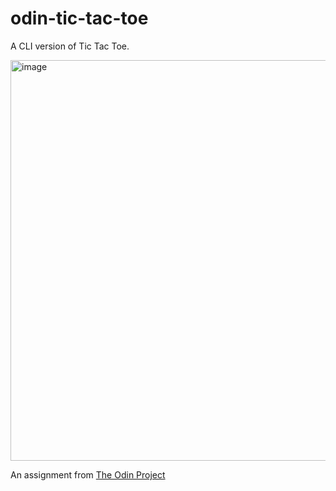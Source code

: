 # odin-tic-tac-toe

A CLI version of Tic Tac Toe. 

<img width="641" alt="image" src="https://github.com/NashStewart/odin-tic-tac-toe/assets/12480021/b30ee994-52cb-4d78-8481-982fbad1fa42">

An assignment from [The Odin Project](https://www.theodinproject.com/lessons/ruby-tic-tac-toe)


